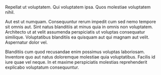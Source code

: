 Repellat ut voluptatem. Qui voluptatem ipsa. Quos molestiae voluptatem nihil.
 Aut est ut numquam. Consequuntur rerum impedit cum sed nemo tempore sit omnis aut. Sint natus blanditiis at minus quia in omnis non voluptatem. Architecto ut at velit assumenda perspiciatis ut voluptas consequatur similique. Voluptatibus blanditiis ea quisquam aut qui magnam aut velit. Aspernatur dolor vel.
 Blanditiis cum quod recusandae enim possimus voluptas laboriosam. Inventore quo aut natus doloremque molestiae quia voluptatibus. Facilis id iure quae vel neque. In et maxime perspiciatis molestias reprehenderit explicabo voluptatum consequuntur.